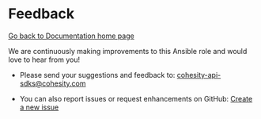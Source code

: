 # Feedback

[Go back to Documentation home page ](../README.md)

We are continuously making improvements to this Ansible role and would love to hear from you!

* Please send your suggestions and feedback to: [cohesity-api-sdks@cohesity.com](mailto:cohesity-api-sdks@cohesity.com)

* You can also report issues or request enhancements on GitHub: [Create a new issue](https://github.com/cohesity/cohesity-ansible-role/issues/new)
